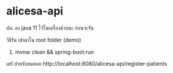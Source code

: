 # alicesa-api

ปล. ลง java 11 ไว้ในเครื่องด้วยนะ ก่อนจะรัน  

วิธีรัน เข้ามาใน root folder (demo)

1. mvnw clean && spring-boot:run

url สำหรับทดสอบ
http://localhost:8080/alicesa-api/register-patients